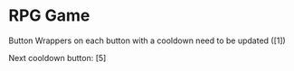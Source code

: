 # RPG Game
 
Button Wrappers on each button with a cooldown need to be updated ([1])

Next cooldown button: [5]